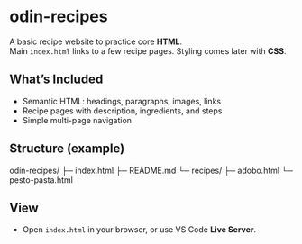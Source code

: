 # odin-recipes

A basic recipe website to practice core **HTML**.  
Main `index.html` links to a few recipe pages. Styling comes later with **CSS**.

## What’s Included
- Semantic HTML: headings, paragraphs, images, links
- Recipe pages with description, ingredients, and steps
- Simple multi-page navigation

## Structure (example)
odin-recipes/
├─ index.html
├─ README.md
└─ recipes/
   ├─ adobo.html
   └─ pesto-pasta.html

## View
- Open `index.html` in your browser, or use VS Code **Live Server**.

